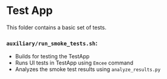 # Test App

This folder contains a basic set of tests.

### `auxiliary/run_smoke_tests.sh`:

- Builds for testing the TestApp
- Runs UI tests in TestApp using `Emcee` command
- Analyzes the smoke test results using `analyze_results.py`
